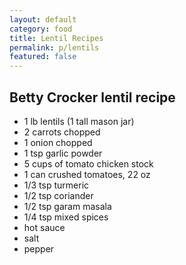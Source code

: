 ```yaml
---
layout: default
category: food
title: Lentil Recipes
permalink: p/lentils
featured: false
---
```


## Betty Crocker lentil recipe

+ 1 lb lentils (1 tall mason jar)
+ 2 carrots chopped
+ 1 onion chopped
+ 1 tsp garlic powder
+ 5 cups of tomato chicken stock
+ 1 can crushed tomatoes, 22 oz
+ 1/3 tsp turmeric
+ 1/2 tsp coriander
+ 1/2 tsp garam masala
+ 1/4 tsp mixed spices
+ hot sauce
+ salt
+ pepper

